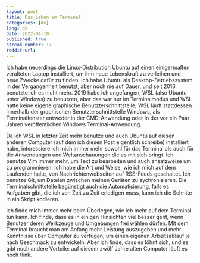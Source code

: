 ```yaml
---
layout: post
title: Das Leben im Terminal 
categories: [de]
lang: de
date: 2022-04-10
published: true
streak-number: 17
reddit-url:
---
```

Ich habe neuerdings die Linux-Distribution Ubuntu auf einen einigermaßen veralteten Laptop installiert, um ihm neue Lebenskraft zu verleihen und neue Zwecke dafür zu finden. Ich habe Ubuntu als Desktop-Betriebssystem in der Vergangenheit benutzt, aber noch nie auf Dauer, und seit 2016 benutzte ich es nicht mehr. 2019 habe ich angefangen, WSL (also Ubuntu unter Windows) zu benutzen, aber das war nur im Terminalmodus und WSL hatte keine eigene graphische Benutzterschnittstelle; WSL läuft stattdessen innerhalb der graphischen Benutzterschnittstelle Windows, als Terminalfenster entweder in der CMD-Anwendung oder in der vor ein Paar Jahren veröffentlichen Windows Terminal-Anwendung.

Da ich WSL in letzter Zeit mehr benutze und auch Ubuntu auf diesen anderen Computer (auf dem ich diesen Post eigentlich schreibe) installiert habe, interessiere ich mich immer mehr sowohl für das Terminal als auch für die Anwendungen und Weltanschauungen die es mit sich bringt. Ich benutze Vim immer mehr, um Text zu bearbeiten und auch ansatzweise um zu programmieren. Ich habe die Art und Weise, wie ich mich auf dem Laufenden halte, von Nachrichtenwebseiten auf RSS-Feeds geschaltet. Ich benutze Git, um Dateien zwischen meinen Geräten zu sychronisieren. Die Terminalschnittstelle begünstigt auch die Automatisierung, falls es Aufgaben gibt, die ich von Zeit zu Zeit erledigen muss, kann ich die Schritte in ein Skript kodieren.

Ich finde mich immer mehr beim Überlegen, wie ich mehr auf dem Terminal tun kann. Ich finde, dass es in einigen Hinsichten viel besser geht, wenn Benutzer deren Werkzeuge und Umgebungen frei wählen dürfen. Mit dem Terminal braucht man am Anfang mehr Leistung auszugeben und mehr Kenntnisse über Computer zu verfügen, um einen eigenen Arbeitsablauf je nach Geschmack zu entwickeln. Aber ich finde, dass es löhnt sich, und es gibt noch andere Vorteile: auf diesem zwölf Jahre alten Computer läuft es noch flink.
